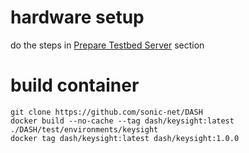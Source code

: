 # hardware setup
do the steps in [Prepare Testbed Server](../docs/testbed/README.testbed.software.md) section

# build container
```
git clone https://github.com/sonic-net/DASH
docker build --no-cache --tag dash/keysight:latest ./DASH/test/environments/keysight
docker tag dash/keysight:latest dash/keysight:1.0.0
```

